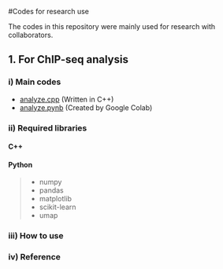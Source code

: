 #Codes for research use

The codes in this repository were mainly used for research with collaborators.

## 1. For ChIP-seq analysis
### i) Main codes
* [analyze.cpp]() (Written in C++)
* [analyze.pynb]() (Created by Google Colab)

### ii) Required libraries
#### C++
#### Python
>* numpy
>* pandas
>* matplotlib
>* scikit-learn
>* umap

### iii) How to use


### iv) Reference

